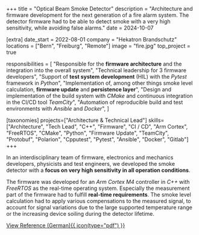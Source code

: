 +++
title = "Optical Beam Smoke Detector"
description = "Architecture and firmware development for the next generation of a fire alarm system. The detector firmware had to be able to detect smoke with a very high sensitivity, while avoiding false alarms."
date = 2024-10-07

[extra]
date_start = 2022-08-01
company = "Hekatron Brandschutz"
locations = ["Bern", "Freiburg", "Remote"]
image = "fire.jpg"
top_project = true

responsibilities = [
    "Responsible for the **firmware architecture** and the integration into the overall system",
    "Technical leadership for 3 firmware developers",
    "Support of **test system development** (HIL) with the *Pytest* framework in *Python*",
    "Implementation of, among other things smoke level calculation, **firmware update** and **persistence layer**",
    "Design and implementation of the build system with *CMake* and continuous integration in the CI/CD tool *TeamCity*",
    "Automation of reproducible build and test environments with *Ansible* and *Docker*",
]

[taxonomies]
projects=["Architecture & Technical Lead"]
skills=["Architecture", "Tech Lead", "C++", "Firmware", "CI / CD", "Arm Cortex", "FreeRTOS", "CMake", "Python", "Firmware Update", "TeamCity", "Protobuf", "Polarion", "Cpputest", "Pytest", "Ansible", "Docker", "Gitlab"]
+++

In an interdisciplinary team of firmware, electronics and mechanics developers, physicists and test engineers, we developed the smoke detector with a **focus on very high sensitivity in all operation conditions**.

The firmware was developed for an *Arm Cortex M4* controller in *C++* with *FreeRTOS* as the real-time operating system. Especially the measurement part of the firmware had to fulfill **real-time requirements**. The smoke level calculation had to apply various compensations to the measured signal, to account for signal variations due to the large supported temperature range or the increasing device soiling during the detector lifetime.

<a href="/documents/projektreferenz-hekatron.pdf" target="_blank">View Reference (German){{ icon(type="pdf") }}</a>
